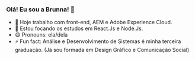 ### Olá! Eu sou a Brunna! 👋

- 🔭 Hoje trabalho com front-end, AEM e Adobe Experience Cloud.
- 🌱 Estou focando os estudos em React.Js e Node.Js.
- 😄 Pronouns: ela/dela
- ⚡ Fun fact: Análise e Desenvolvimento de Sistemas é minha terceira graduação. (Já sou formada em Design Gráfico e Comunicação Social)

<picture>
  <source
    srcset="https://github-readme-stats.vercel.app/api?username=Brunnalage&show_icons=true&theme=dark"
    media="(prefers-color-scheme: dark)"
  />
